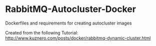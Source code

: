 # RabbitMQ-Autocluster-Docker
Dockerfiles and requirements for creating autocluster images

Created from the following Tutorial: http://www.kuznero.com/posts/docker/rabbitmq-dynamic-cluster.html
